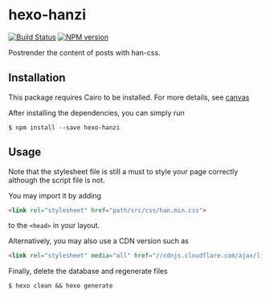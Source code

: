 # hexo-hanzi

[![Build Status](https://travis-ci.org/lujjjh/hexo-hanzi.svg?branch=master)](https://travis-ci.org/lujjjh/hexo-hanzi)
[![NPM version](https://img.shields.io/npm/v/hexo-hanzi.svg)](https://www.npmjs.com/package/hexo-hanzi)

Postrender the content of posts with han-css.

## Installation

This package requires Cairo to be installed. For more details, see [canvas][node-canvas-installation]

After installing the dependencies, you can simply run

    $ npm install --save hexo-hanzi

## Usage

Note that the stylesheet file is still a must to style your page correctly although the script file is not.

You may import it by adding

```html
<link rel="stylesheet" href="path/src/css/han.min.css">
```

to the `<head>` in your layout.

Alternatively, you may also use a CDN version such as

```html
<link rel="stylesheet" media="all" href="//cdnjs.cloudflare.com/ajax/libs/Han/3.2.7/han.min.css">
```

Finally, delete the database and regenerate files

    $ hexo clean && hexo generate


[node-canvas-installation]: https://github.com/Automattic/node-canvas#installation
